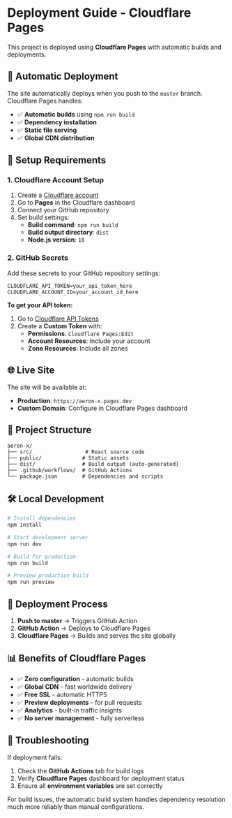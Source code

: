 # Deployment Guide - Cloudflare Pages

This project is deployed using **Cloudflare Pages** with automatic builds and deployments.

## 🚀 Automatic Deployment

The site automatically deploys when you push to the `master` branch. Cloudflare Pages handles:
- ✅ **Automatic builds** using `npm run build`
- ✅ **Dependency installation** 
- ✅ **Static file serving**
- ✅ **Global CDN distribution**

## 🔧 Setup Requirements

### 1. Cloudflare Account Setup
1. Create a [Cloudflare account](https://dash.cloudflare.com/sign-up)
2. Go to **Pages** in the Cloudflare dashboard
3. Connect your GitHub repository
4. Set build settings:
   - **Build command**: `npm run build`
   - **Build output directory**: `dist`
   - **Node.js version**: `18`

### 2. GitHub Secrets
Add these secrets to your GitHub repository settings:

```
CLOUDFLARE_API_TOKEN=your_api_token_here
CLOUDFLARE_ACCOUNT_ID=your_account_id_here
```

**To get your API token:**
1. Go to [Cloudflare API Tokens](https://dash.cloudflare.com/profile/api-tokens)
2. Create a **Custom Token** with:
   - **Permissions**: `Cloudflare Pages:Edit`
   - **Account Resources**: Include your account
   - **Zone Resources**: Include all zones

## 🌐 Live Site

The site will be available at:
- **Production**: `https://aeron-x.pages.dev`
- **Custom Domain**: Configure in Cloudflare Pages dashboard

## 📁 Project Structure

```
aeron-x/
├── src/                 # React source code
├── public/             # Static assets
├── dist/               # Build output (auto-generated)
├── .github/workflows/  # GitHub Actions
└── package.json        # Dependencies and scripts
```

## 🛠 Local Development

```bash
# Install dependencies
npm install

# Start development server
npm run dev

# Build for production
npm run build

# Preview production build
npm run preview
```

## 🔄 Deployment Process

1. **Push to master** → Triggers GitHub Action
2. **GitHub Action** → Deploys to Cloudflare Pages
3. **Cloudflare Pages** → Builds and serves the site globally

## 📊 Benefits of Cloudflare Pages

- ✅ **Zero configuration** - automatic builds
- ✅ **Global CDN** - fast worldwide delivery
- ✅ **Free SSL** - automatic HTTPS
- ✅ **Preview deployments** - for pull requests
- ✅ **Analytics** - built-in traffic insights
- ✅ **No server management** - fully serverless

## 🐛 Troubleshooting

If deployment fails:
1. Check the **GitHub Actions** tab for build logs
2. Verify **Cloudflare Pages** dashboard for deployment status
3. Ensure all **environment variables** are set correctly

For build issues, the automatic build system handles dependency resolution much more reliably than manual configurations.
